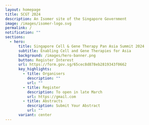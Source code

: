```yaml
---
layout: homepage
title: SCGT 2024
description: An Isomer site of the Singapore Government
image: /images/isomer-logo.svg
permalink: /
notification: ""
sections:
  - hero:
      title: Singapore Cell & Gene Therapy Pan Asia Summit 2024
      subtitle: Enabling Cell and Gene Therapies for Asia
      background: /images/hero-banner.png
      button: Register Interest
      url: https://form.gov.sg/65cec8d878eb2819343f0662
      key_highlights:
        - title: Organisers
          description: ""
          url: ""
        - title: Register
          description: To open in late March
          url: https://gmail.com
        - title: Abstracts
          description: Submit Your Abstract
          url: ""
      variant: center
---
```

